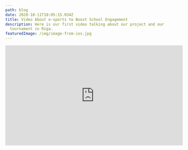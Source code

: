 ```yaml
---
path: blog
date: 2020-10-11T10:05:15.034Z
title: Video About e-sports to Boost School Engagement
description: Here is our first video talking about our project and our first
  tournament in Riga.
featuredImage: /img/image-from-ios.jpg
---
```

<iframe width="560" height="315" src="https://www.youtube.com/embed/NFbm07T_i00" frameborder="0" allow="accelerometer; autoplay; clipboard-write; encrypted-media; gyroscope; picture-in-picture" allowfullscreen></iframe>